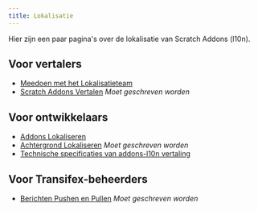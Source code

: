 ```yaml
---
title: Lokalisatie
---
```


Hier zijn een paar pagina's over de lokalisatie van Scratch Addons (l10n).

## Voor vertalers
- [Meedoen met het Lokalisatieteam](joining-the-localization-team)
- [Scratch Addons Vertalen](translating-scratch-addons) _Moet geschreven worden_

## Voor ontwikkelaars
- [Addons Lokaliseren](localizing-addons)
- [Achtergrond Lokaliseren](localizing-background) _Moet geschreven worden_
- [Technische specificaties van addons-l10n vertaling](https://github.com/ScratchAddons/ScratchAddons/blob/master/addons-l10n/README.md)

## Voor Transifex-beheerders
- [Berichten Pushen en Pullen](pushing-and-pulling-messages) _Moet geschreven worden_
